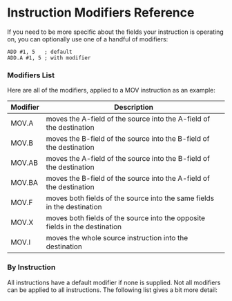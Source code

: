 Instruction Modifiers Reference
===============================

If you need to be more specific about the fields your instruction is operating on, you can optionally use one of a handful of modifiers:

    ADD #1, 5   ; default
    ADD.A #1, 5 ; with modifier

### Modifiers List

Here are all of the modifiers, applied to a MOV instruction as an example:
    
| Modifier | Description |
|----------|-------------|
| MOV.A | moves the A-field of the source into the A-field of the destination |
| MOV.B | moves the B-field of the source into the B-field of the destination |
| MOV.AB | moves the A-field of the source into the B-field of the destination |
| MOV.BA | moves the B-field of the source into the A-field of the destination |
| MOV.F | moves both fields of the source into the same fields in the destination |
| MOV.X | moves both fields of the source into the opposite fields in the destination |
| MOV.I | moves the whole source instruction into the destination |

### By Instruction

All instructions have a default modifier if none is supplied.  Not all modifiers can be applied to all instructions.  The following list gives a bit more detail:

